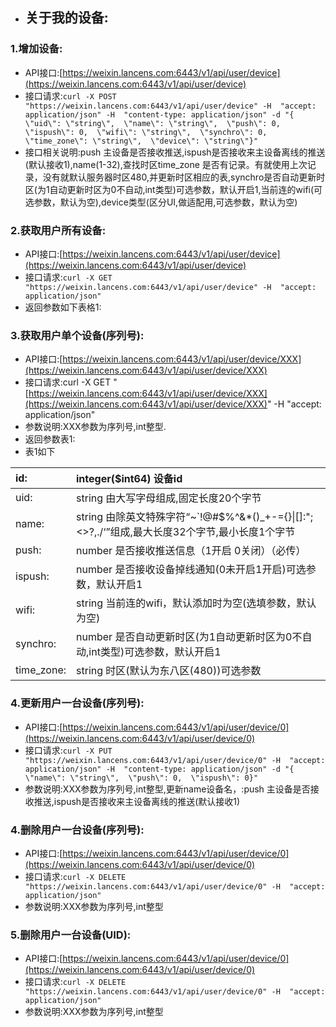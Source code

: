* ## 关于我的设备:

### 1.增加设备:

* API接口:[https://weixin.lancens.com:6443/v1/api/user/device](https://weixin.lancens.com:6443/v1/api/user/device)
* 接口请求:`curl -X POST "https://weixin.lancens.com:6443/v1/api/user/device" -H  "accept: application/json" -H  "content-type: application/json" -d "{  \"uid\": \"string\",  \"name\": \"string\",  \"push\": 0,  \"ispush\": 0,  \"wifi\": \"string\",  \"synchro\": 0,  \"time_zone\": \"string\",  \"device\": \"string\"}"`
* 接口相关说明:push 主设备是否接收推送,ispush是否接收来主设备离线的推送\(默认接收1\),name\(1-32\),查找时区time\_zone 是否有记录。有就使用上次记录，没有就默认服务器时区480,并更新时区相应的表,synchro是否自动更新时区\(为1自动更新时区为0不自动,int类型\)可选参数，默认开启1,当前连的wifi\(可选参数，默认为空\),device类型\(区分UI,做适配用,可选参数，默认为空\)

### 2.获取用户所有设备:

* API接口:[https://weixin.lancens.com:6443/v1/api/user/device](https://weixin.lancens.com:6443/v1/api/user/device)
* 接口请求:`curl -X GET "https://weixin.lancens.com:6443/v1/api/user/device" -H  "accept: application/json"`
* 返回参数如下表格1:

### 3.获取用户单个设备\(序列号\):

* API接口:[https://weixin.lancens.com:6443/v1/api/user/device/XXX](https://weixin.lancens.com:6443/v1/api/user/device/XXX)
* 接口请求:curl -X GET "[https://weixin.lancens.com:6443/v1/api/user/device/XXX](https://weixin.lancens.com:6443/v1/api/user/device/XXX)" -H  "accept: application/json"
* 参数说明:XXX参数为序列号,int整型.
* 返回参数表1:
* 表1如下

| id: | integer\($int64\) 设备id |
| :--- | :--- |
| uid: | string 由大写字母组成,固定长度20个字节 |
| name: | string 由除英文特殊字符“~\`!@\#$%^&\*\(\)\_+-={}\|\[\]\:";&lt;&gt;?,./‘”组成,最大长度32个字节,最小长度1个字节 |
| push: | number 是否接收推送信息（1开启 0关闭）（必传） |
| ispush: | number 是否接收设备掉线通知\(0未开启1开启\)可选参数，默认开启1 |
| wifi: | string 当前连的wifi，默认添加时为空\(选填参数，默认为空\) |
| synchro: | number 是否自动更新时区\(为1自动更新时区为0不自动,int类型\)可选参数，默认开启1 |
| time\_zone: | string 时区\(默认为东八区\(480\)\)可选参数 |

### 4.更新用户一台设备\(序列号\):

* API接口:[https://weixin.lancens.com:6443/v1/api/user/device/0](https://weixin.lancens.com:6443/v1/api/user/device/0)
* 接口请求:`curl -X PUT "https://weixin.lancens.com:6443/v1/api/user/device/0" -H  "accept: application/json" -H  "content-type: application/json" -d "{  \"name\": \"string\",  \"push\": 0,  \"ispush\": 0}"`
* 参数说明:XXX参数为序列号,int整型,更新name设备名，:push 主设备是否接收推送,ispush是否接收来主设备离线的推送\(默认接收1\)

### 4.删除用户一台设备\(序列号\):

* API接口:[https://weixin.lancens.com:6443/v1/api/user/device/0](https://weixin.lancens.com:6443/v1/api/user/device/0)
* 接口请求:`curl -X DELETE "https://weixin.lancens.com:6443/v1/api/user/device/0" -H  "accept: application/json"`
* 参数说明:XXX参数为序列号,int整型

### 5.删除用户一台设备\(UID\):

* API接口:[https://weixin.lancens.com:6443/v1/api/user/device/0](https://weixin.lancens.com:6443/v1/api/user/device/0)
* 接口请求:`curl -X DELETE "https://weixin.lancens.com:6443/v1/api/user/device/0" -H  "accept: application/json"`
* 参数说明:XXX参数为序列号,int整型



